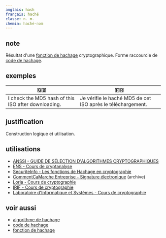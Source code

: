 ```yaml
---
anglais: hash
français: haché
classe: n. m.
chemin: haché-nom
---
```

## note

Résultat d'une [fonction de hachage](fonction-de-hachage-nom.html) cryptographique. Forme raccourcie de [code de hachage](code-de-hachage-nom.html).

## exemples

🇬🇧 | 🇫🇷
---|---
I check the MD5 hash of this ISO after downloading.|Je vérifie le haché MD5 de cet ISO après le téléchargement.

## justification

Construction logique et utilisation.

## utilisations

- [ANSSI - GUIDE DE SÉLECTION D'ALGORITHMES CRYPTOGRAPHIQUES](https://cyber.gouv.fr/sites/default/files/2021/03/anssi-guide-selection_crypto-1.0.pdf)
- [ENS - Cours de cryptanalyse](https://www.di.ens.fr/~fouque/mpri/cryptanhash.pdf)
- [SecuriteInfo - Les fonctions de Hachage en cryptographie](https://www.securiteinfo.com/cryptographie/hash.shtml)
- [CommentCaMarche Entreprise - Signature électronique](https://web.archive.org/web/20130216204939/https://www.commentcamarche.net/contents/crypto/signature.php3) (archive)
- [Loria - Cours de cryptographie](https://members.loria.fr/CPierrot/papers/mines_td3.pdf)
- [IRIF - Cours de cryptographie](https://www.irif.fr/_media/users/ylg/crypto.pdf)
- [Laboratoire d'Informatique et Systèmes - Cours de cryptographie](https://pageperso.lis-lab.fr/~benjamin.monmege/diu_eil_semaine3/cours/cours10_adhoc.pdf)

## voir aussi

- [algorithme de hachage](algorithme-de-hachage-nom.html)
- [code de hachage](code-de-hachage-nom.html)
- [fonction de hachage](fonction-de-hachage-nom.html)

